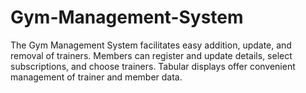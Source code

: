 # Gym-Management-System
The Gym Management System facilitates easy addition, update, and removal of trainers. Members can register and update details, select subscriptions, and choose trainers. Tabular displays offer convenient management of trainer and member data.
